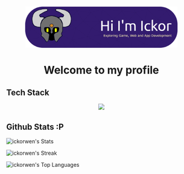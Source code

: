 <!-- Profile Header -->

<p align="center">
  <img src="https://github.com/ickorwen/ickorwen/blob/main/profile_banner.png" alt="Profile banner" width="80%" />
</p>
<h1 align="center">Welcome to my profile</h1>

## Tech Stack

<p align="center">
  <a href="https://skillicons.dev">
    <img src="https://skillicons.dev/icons?i=godot,blender,cpp,java,css,html,js,react,ts,nodejs,vite,figma,robloxstudio&perline=7" />
  </a>
</p>


## Github Stats :P
![ickorwen's Stats](https://github-readme-stats.vercel.app/api?username=ickorwen&theme=yeblu&show_icons=true&hide_border=false&count_private=true)

![ickorwen's Streak](https://github-readme-streak-stats.herokuapp.com/?user=ickorwen&theme=yeblu&hide_border=false)

![ickorwen's Top Languages](https://github-readme-stats.vercel.app/api/top-langs/?username=ickorwen&theme=yeblu&show_icons=true&hide_border=false&layout=compact)


<!--
**ickorwen/ickorwen** is a ✨ _special_ ✨ repository because its `README.md` (this file) appears on your GitHub profile.

Here are some ideas to get you started:

- 🔭 I’m currently working on ...
- 🌱 I’m currently learning ...
- 👯 I’m looking to collaborate on ...
- 🤔 I’m looking for help with ...
- 💬 Ask me about ...
- 📫 How to reach me: ...
- 😄 Pronouns: ...
- ⚡ Fun fact: ...
-->
